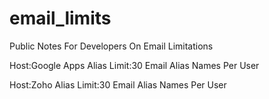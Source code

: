 # email_limits
Public Notes For Developers On Email Limitations

Host:Google Apps
Alias Limit:30 Email Alias Names Per User

Host:Zoho
Alias Limit:30 Email Alias Names Per User
